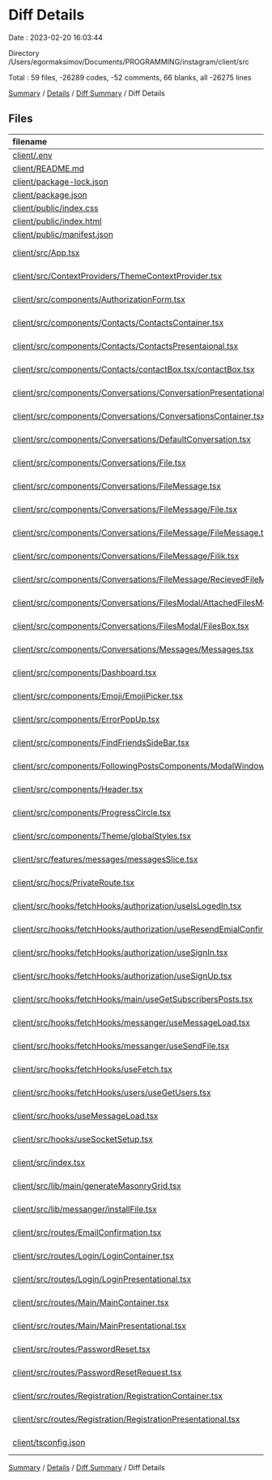 # Diff Details

Date : 2023-02-20 16:03:44

Directory /Users/egormaksimov/Documents/PROGRAMMING/instagram/client/src

Total : 59 files,  -26289 codes, -52 comments, 66 blanks, all -26275 lines

[Summary](results.md) / [Details](details.md) / [Diff Summary](diff.md) / Diff Details

## Files
| filename | language | code | comment | blank | total |
| :--- | :--- | ---: | ---: | ---: | ---: |
| [client/.env](/client/.env) | Properties | -5 | 0 | 0 | -5 |
| [client/README.md](/client/README.md) | Markdown | -26 | 0 | -21 | -47 |
| [client/package-lock.json](/client/package-lock.json) | JSON | -26,900 | 0 | -1 | -26,901 |
| [client/package.json](/client/package.json) | JSON | -64 | 0 | -1 | -65 |
| [client/public/index.css](/client/public/index.css) | CSS | -6 | 0 | -1 | -7 |
| [client/public/index.html](/client/public/index.html) | HTML | -15 | -10 | -1 | -26 |
| [client/public/manifest.json](/client/public/manifest.json) | JSON | -25 | 0 | -1 | -26 |
| [client/src/App.tsx](/client/src/App.tsx) | TypeScript JSX | -5 | 0 | 0 | -5 |
| [client/src/ContextProviders/ThemeContextProvider.tsx](/client/src/ContextProviders/ThemeContextProvider.tsx) | TypeScript JSX | 4 | -9 | -1 | -6 |
| [client/src/components/AuthorizationForm.tsx](/client/src/components/AuthorizationForm.tsx) | TypeScript JSX | 75 | 0 | 8 | 83 |
| [client/src/components/Contacts/ContactsContainer.tsx](/client/src/components/Contacts/ContactsContainer.tsx) | TypeScript JSX | -2 | 0 | 0 | -2 |
| [client/src/components/Contacts/ContactsPresentaional.tsx](/client/src/components/Contacts/ContactsPresentaional.tsx) | TypeScript JSX | -64 | 0 | -6 | -70 |
| [client/src/components/Contacts/contactBox.tsx/contactBox.tsx](/client/src/components/Contacts/contactBox.tsx/contactBox.tsx) | TypeScript JSX | 105 | 0 | 9 | 114 |
| [client/src/components/Conversations/ConversationPresentational.tsx](/client/src/components/Conversations/ConversationPresentational.tsx) | TypeScript JSX | -76 | 0 | -6 | -82 |
| [client/src/components/Conversations/ConversationsContainer.tsx](/client/src/components/Conversations/ConversationsContainer.tsx) | TypeScript JSX | -28 | 0 | -5 | -33 |
| [client/src/components/Conversations/DefaultConversation.tsx](/client/src/components/Conversations/DefaultConversation.tsx) | TypeScript JSX | 3 | 0 | 0 | 3 |
| [client/src/components/Conversations/File.tsx](/client/src/components/Conversations/File.tsx) | TypeScript React | -75 | 0 | -10 | -85 |
| [client/src/components/Conversations/FileMessage.tsx](/client/src/components/Conversations/FileMessage.tsx) | TypeScript React | -47 | 0 | -7 | -54 |
| [client/src/components/Conversations/FileMessage/File.tsx](/client/src/components/Conversations/FileMessage/File.tsx) | TypeScript JSX | 79 | 0 | 10 | 89 |
| [client/src/components/Conversations/FileMessage/FileMessage.tsx](/client/src/components/Conversations/FileMessage/FileMessage.tsx) | TypeScript JSX | 48 | 0 | 7 | 55 |
| [client/src/components/Conversations/FileMessage/Filik.tsx](/client/src/components/Conversations/FileMessage/Filik.tsx) | TypeScript JSX | 0 | 0 | 1 | 1 |
| [client/src/components/Conversations/FileMessage/RecievedFileMessage.tsx](/client/src/components/Conversations/FileMessage/RecievedFileMessage.tsx) | TypeScript JSX | 78 | 0 | 9 | 87 |
| [client/src/components/Conversations/FilesModal/AttachedFilesModal.tsx](/client/src/components/Conversations/FilesModal/AttachedFilesModal.tsx) | TypeScript JSX | 11 | -24 | -3 | -16 |
| [client/src/components/Conversations/FilesModal/FilesBox.tsx](/client/src/components/Conversations/FilesModal/FilesBox.tsx) | TypeScript JSX | 0 | 0 | -1 | -1 |
| [client/src/components/Conversations/Messages/Messages.tsx](/client/src/components/Conversations/Messages/Messages.tsx) | TypeScript JSX | 98 | 0 | 11 | 109 |
| [client/src/components/Dashboard.tsx](/client/src/components/Dashboard.tsx) | TypeScript JSX | 0 | -6 | 0 | -6 |
| [client/src/components/Emoji/EmojiPicker.tsx](/client/src/components/Emoji/EmojiPicker.tsx) | TypeScript JSX | 1 | -1 | 0 | 0 |
| [client/src/components/ErrorPopUp.tsx](/client/src/components/ErrorPopUp.tsx) | TypeScript JSX | -1 | 0 | 0 | -1 |
| [client/src/components/FindFriendsSideBar.tsx](/client/src/components/FindFriendsSideBar.tsx) | TypeScript JSX | 215 | 0 | 21 | 236 |
| [client/src/components/FollowingPostsComponents/ModalWindowForPosts.tsx](/client/src/components/FollowingPostsComponents/ModalWindowForPosts.tsx) | TypeScript JSX | -3 | 0 | 0 | -3 |
| [client/src/components/Header.tsx](/client/src/components/Header.tsx) | TypeScript JSX | 7 | 0 | 0 | 7 |
| [client/src/components/ProgressCircle.tsx](/client/src/components/ProgressCircle.tsx) | TypeScript JSX | 53 | 0 | 9 | 62 |
| [client/src/components/Theme/globalStyles.tsx](/client/src/components/Theme/globalStyles.tsx) | TypeScript JSX | 19 | 0 | 1 | 20 |
| [client/src/features/messages/messagesSlice.tsx](/client/src/features/messages/messagesSlice.tsx) | TypeScript JSX | 8 | 0 | 0 | 8 |
| [client/src/hocs/PrivateRoute.tsx](/client/src/hocs/PrivateRoute.tsx) | TypeScript JSX | -44 | 0 | -1 | -45 |
| [client/src/hooks/fetchHooks/authorization/useIsLogedIn.tsx](/client/src/hooks/fetchHooks/authorization/useIsLogedIn.tsx) | TypeScript JSX | 48 | 0 | 6 | 54 |
| [client/src/hooks/fetchHooks/authorization/useResendEmialConfirmation.tsx](/client/src/hooks/fetchHooks/authorization/useResendEmialConfirmation.tsx) | TypeScript JSX | 34 | 0 | 3 | 37 |
| [client/src/hooks/fetchHooks/authorization/useSignIn.tsx](/client/src/hooks/fetchHooks/authorization/useSignIn.tsx) | TypeScript JSX | 59 | 0 | 8 | 67 |
| [client/src/hooks/fetchHooks/authorization/useSignUp.tsx](/client/src/hooks/fetchHooks/authorization/useSignUp.tsx) | TypeScript JSX | 70 | 0 | 10 | 80 |
| [client/src/hooks/fetchHooks/main/useGetSubscribersPosts.tsx](/client/src/hooks/fetchHooks/main/useGetSubscribersPosts.tsx) | TypeScript JSX | 19 | 0 | 9 | 28 |
| [client/src/hooks/fetchHooks/messanger/useMessageLoad.tsx](/client/src/hooks/fetchHooks/messanger/useMessageLoad.tsx) | TypeScript JSX | 34 | 0 | 3 | 37 |
| [client/src/hooks/fetchHooks/messanger/useSendFile.tsx](/client/src/hooks/fetchHooks/messanger/useSendFile.tsx) | TypeScript JSX | 49 | 0 | 6 | 55 |
| [client/src/hooks/fetchHooks/useFetch.tsx](/client/src/hooks/fetchHooks/useFetch.tsx) | TypeScript JSX | 36 | 0 | 11 | 47 |
| [client/src/hooks/fetchHooks/users/useGetUsers.tsx](/client/src/hooks/fetchHooks/users/useGetUsers.tsx) | TypeScript JSX | 62 | 0 | 8 | 70 |
| [client/src/hooks/useMessageLoad.tsx](/client/src/hooks/useMessageLoad.tsx) | TypeScript React | -37 | 0 | -5 | -42 |
| [client/src/hooks/useSocketSetup.tsx](/client/src/hooks/useSocketSetup.tsx) | TypeScript JSX | 25 | 0 | 1 | 26 |
| [client/src/index.tsx](/client/src/index.tsx) | TypeScript JSX | 6 | 0 | 0 | 6 |
| [client/src/lib/main/generateMasonryGrid.tsx](/client/src/lib/main/generateMasonryGrid.tsx) | TypeScript JSX | 45 | 0 | 3 | 48 |
| [client/src/lib/messanger/installFile.tsx](/client/src/lib/messanger/installFile.tsx) | TypeScript JSX | 32 | 0 | 1 | 33 |
| [client/src/routes/EmailConfirmation.tsx](/client/src/routes/EmailConfirmation.tsx) | TypeScript JSX | -10 | -1 | -2 | -13 |
| [client/src/routes/Login/LoginContainer.tsx](/client/src/routes/Login/LoginContainer.tsx) | TypeScript JSX | -26 | 0 | -3 | -29 |
| [client/src/routes/Login/LoginPresentational.tsx](/client/src/routes/Login/LoginPresentational.tsx) | TypeScript JSX | -58 | 0 | -8 | -66 |
| [client/src/routes/Main/MainContainer.tsx](/client/src/routes/Main/MainContainer.tsx) | TypeScript JSX | -36 | -1 | -4 | -41 |
| [client/src/routes/Main/MainPresentational.tsx](/client/src/routes/Main/MainPresentational.tsx) | TypeScript JSX | 5 | 0 | 1 | 6 |
| [client/src/routes/PasswordReset.tsx](/client/src/routes/PasswordReset.tsx) | TypeScript JSX | -1 | 0 | 0 | -1 |
| [client/src/routes/PasswordResetRequest.tsx](/client/src/routes/PasswordResetRequest.tsx) | TypeScript JSX | 1 | 0 | 0 | 1 |
| [client/src/routes/Registration/RegistrationContainer.tsx](/client/src/routes/Registration/RegistrationContainer.tsx) | TypeScript JSX | -20 | 0 | -1 | -21 |
| [client/src/routes/Registration/RegistrationPresentational.tsx](/client/src/routes/Registration/RegistrationPresentational.tsx) | TypeScript JSX | -14 | 0 | 0 | -14 |
| [client/tsconfig.json](/client/tsconfig.json) | JSON with Comments | -30 | 0 | -1 | -31 |

[Summary](results.md) / [Details](details.md) / [Diff Summary](diff.md) / Diff Details